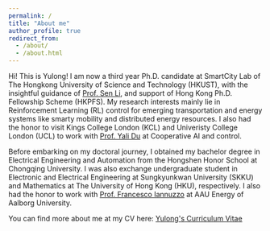 ```yaml
---
permalink: /
title: "About me"
author_profile: true
redirect_from: 
  - /about/
  - /about.html
---
```


Hi! This is Yulong! I am now a third year Ph.D. candidate at SmartCity Lab of The Hongkong University of Science and Technology (HKUST), with the insightful guidance of [Prof. Sen Li](https://seng.hkust.edu.hk/about/people/faculty/sen-li), and support of Hong Kong Ph.D. Fellowship Scheme (HKPFS). My research interests mainly lie in Reinforcement Learning (RL) control for emerging transportation and energy systems like smarty mobility and distributed energy resources. I also had the honor to visit Kings College London (KCL) and Univeristy College London (UCL) to work with [Prof. Yali Du]((https://www.kcl.ac.uk/people/yali-du)) at Cooperative AI and control.

Before embarking on my doctoral journey, I obtained my bachelor degree in Electrical Engineering and Automation from the Hongshen Honor School at Chongqing University. I was also exchange undergraduate student in Electronic and Electrical Engineering at Sungkyunkwan University (SKKU) and Mathematics at The University of Hong Kong (HKU), respectively. I also had the honor to work with [Prof. Francesco Iannuzzo](https://vbn.aau.dk/en/persons/fia) at AAU Energy of Aalborg University.

You can find more about me at my CV here: [Yulong's Curriculum Vitae](../assets/CV-Hu-Yulong.pdf)
